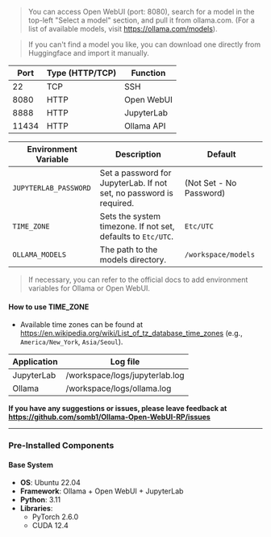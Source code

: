 > You can access Open WebUI (port: 8080), search for a model in the top-left "Select a model" section, and pull it from ollama.com. (For a list of available models, visit <https://ollama.com/models>). 

> If you can't find a model you like, you can download one directly from Huggingface and import it manually.

| Port | Type (HTTP/TCP) | Function     |
|------|-----------------|--------------|
| 22   | TCP             | SSH          |
| 8080 | HTTP            | Open WebUI |
| 8888 | HTTP            | JupyterLab  |
| 11434 | HTTP            | Ollama API  |

| Environment Variable     | Description                                                                 | Default      |
|--------------------------|-----------------------------------------------------------------------------|--------------|
| `JUPYTERLAB_PASSWORD`    | Set a password for JupyterLab. If not set, no password is required.         | (Not Set - No Password) |
| `TIME_ZONE`           | Sets the system timezone. If not set, defaults to `Etc/UTC`.                | `Etc/UTC`    |
| `OLLAMA_MODELS` | The path to the models directory.| `/workspace/models` |

> If necessary, you can refer to the official docs to add environment variables for Ollama or Open WebUI.

#### **How to use TIME_ZONE**

- Available time zones can be found at <https://en.wikipedia.org/wiki/List_of_tz_database_time_zones> (e.g., `America/New_York`, `Asia/Seoul`).

| Application | Log file                         |
|-------------|----------------------------------|
| JupyterLab  | /workspace/logs/jupyterlab.log |
| Ollama | /workspace/logs/ollama.log |

**If you have any suggestions or issues, please leave feedback at <https://github.com/somb1/Ollama-Open-WebUI-RP/issues>**

---

### **Pre-Installed Components**

#### **Base System**

- **OS**: Ubuntu 22.04
- **Framework**: Ollama + Open WebUI + JupyterLab
- **Python**: 3.11
- **Libraries**:
  - PyTorch 2.6.0
  - CUDA 12.4